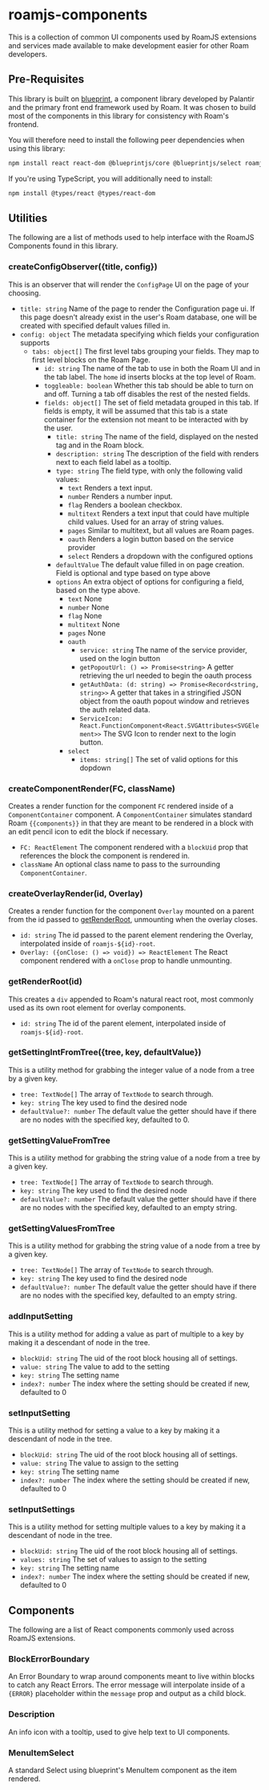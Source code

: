 # roamjs-components
    
This is a collection of common UI components used by RoamJS extensions and services made available to make development easier for other Roam developers.

## Pre-Requisites

This library is built on [blueprint](https://blueprintjs.com/docs/#core), a component library developed by Palantir and the primary front end framework used by Roam. It was chosen to build most of the components in this library for consistency with Roam's frontend. 

You will therefore need to install the following peer dependencies when using this library:

```bash
npm install react react-dom @blueprintjs/core @blueprintjs/select roamjs-components
```

If you're using TypeScript, you will additionally need to install:

```bash
npm install @types/react @types/react-dom
```

## Utilities

The following are a list of methods used to help interface with the RoamJS Components found in this library.

### createConfigObserver({title, config})

This is an observer that will render the `ConfigPage` UI on the page of your choosing.

* `title: string` Name of the page to render the Configuration page ui. If this page doesn't already exist in the user's Roam database, one will be created with specified default values filled in.
* `config: object` The metadata specifying which fields your configuration supports
    * `tabs: object[]` The first level tabs grouping your fields. They map to first level blocks on the Roam Page.
        * `id: string` The name of the tab to use in both the Roam UI and in the tab label. The `home` id inserts blocks at the top level of Roam.
        * `toggleable: boolean` Whether this tab should be able to turn on and off. Turning a tab off disables the rest of the nested fields.
        * `fields: object[]` The set of field metadata grouped in this tab. If fields is empty, it will be assumed that this tab is a state container for the extension not meant to be interacted with by the user.
            * `title: string` The name of the field, displayed on the nested tag and in the Roam block.
            * `description: string` The description of the field with renders next to each field label as a tooltip.
            * `type: string` The field type, with only the following valid values:
                * `text` Renders a text input.
                * `number` Renders a number input.
                * `flag` Renders a boolean checkbox.
                * `multitext` Renders a text input that could have multiple child values. Used for an array of string values.
                * `pages` Similar to multitext, but all values are Roam pages.
                * `oauth` Renders a login button based on the service provider
                * `select` Renders a dropdown with the configured options
            * `defaultValue` The default value filled in on page creation. Field is optional and type based on type above
            * `options` An extra object of options for configuring a field, based on the type above.
                * `text` None
                * `number` None
                * `flag` None
                * `multitext` None
                * `pages` None
                * `oauth`  
                    * `service: string` The name of the service provider, used on the login button
                    * `getPopoutUrl: () => Promise<string>` A getter retrieving the url needed to begin the oauth process
                    * `getAuthData: (d: string) => Promise<Record<string, string>>` A getter that takes in a stringified JSON object from the oauth popout window and retrieves the auth related data.
                    * `ServiceIcon: React.FunctionComponent<React.SVGAttributes<SVGElement>>` The SVG Icon to render next to the login button.
                * `select`
                    * `items: string[]` The set of valid options for this dopdown

### createComponentRender(FC, className)

Creates a render function for the component `FC` rendered inside of a `ComponentContainer` component. A `ComponentContainer` simulates standard Roam `{{components}}` in that they are meant to be rendered in a block with an edit pencil icon to edit the block if necessary.
* `FC: ReactElement` The component rendered with a `blockUid` prop that references the block the component is rendered in.
* `className` An optional class name to pass to the surrounding `ComponentContainer`.

### createOverlayRender(id, Overlay)

Creates a render function for the component `Overlay` mounted on a parent from the id passed to [getRenderRoot](#getRenderRoot(id)), unmounting when the overlay closes.
* `id: string` The id passed to the parent element rendering the Overlay, interpolated inside of `roamjs-${id}-root`.
* `Overlay: ({onClose: () => void}) => ReactElement` The React component rendered with a `onClose` prop to handle unmounting.

### getRenderRoot(id)

This creates a `div` appended to Roam's natural react root, most commonly used as its own root element for overlay components.
* `id: string` The id of the parent element, interpolated inside of `roamjs-${id}-root`.

### getSettingIntFromTree({tree, key, defaultValue})

This is a utility method for grabbing the integer value of a node from a tree by a given key.
* `tree: TextNode[]` The array of `TextNode` to search through.
* `key: string` The key used to find the desired node
* `defaultValue?: number` The default value the getter should have if there are no nodes with the specified key, defaulted to 0.

### getSettingValueFromTree

This is a utility method for grabbing the string value of a node from a tree by a given key.
* `tree: TextNode[]` The array of `TextNode` to search through.
* `key: string` The key used to find the desired node
* `defaultValue?: number` The default value the getter should have if there are no nodes with the specified key, defaulted to an empty string.

### getSettingValuesFromTree

This is a utility method for grabbing the string value of a node from a tree by a given key.
* `tree: TextNode[]` The array of `TextNode` to search through.
* `key: string` The key used to find the desired node
* `defaultValue?: number` The default value the getter should have if there are no nodes with the specified key, defaulted to an empty string.

### addInputSetting

This is a utility method for adding a value as part of multiple to a key by making it a descendant of node in the tree.
* `blockUid: string` The uid of the root block housing all of settings.
* `value: string` The value to add to the setting
* `key: string` The setting name
* `index?: number` The index where the setting should be created if new, defaulted to 0

### setInputSetting

This is a utility method for setting a value to a key by making it a descendant of node in the tree.
* `blockUid: string` The uid of the root block housing all of settings.
* `value: string` The value to assign to the setting
* `key: string` The setting name
* `index?: number` The index where the setting should be created if new, defaulted to 0

### setInputSettings

This is a utility method for setting multiple values to a key by making it a descendant of node in the tree.
* `blockUid: string` The uid of the root block housing all of settings.
* `values: string` The set of values to assign to the setting
* `key: string` The setting name
* `index?: number` The index where the setting should be created if new, defaulted to 0

## Components

The following are a list of React components commonly used across RoamJS extensions.

### BlockErrorBoundary

An Error Boundary to wrap around components meant to live within blocks to catch any React Errors. The error message will interpolate inside of a `{ERROR}` placeholder within the `message` prop and output as a child block.

### Description

An info icon with a tooltip, used to give help text to UI components.

### MenuItemSelect

A standard Select using blueprint's MenuItem component as the item rendered.
